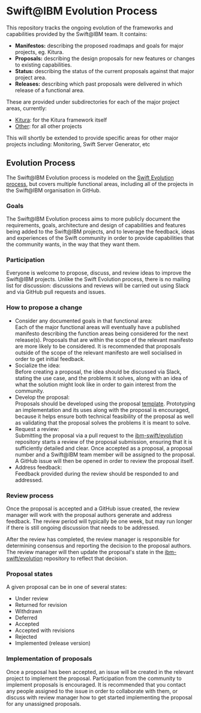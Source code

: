 # Swift@IBM Evolution Process

This repository tracks the ongoing evolution of the frameworks and capabilities provided by the Swift@IBM team. It contains:
* **Manifestos:** describing the proposed roadmaps and goals for major projects, eg. Kitura.
* **Proposals:** describing the design proposals for new features or changes to existing capabilities.
* **Status:** describing the status of the current proposals against that major project area.
* **Releases:** describing which past proposals were delivered in which release of a functional area.

These are provided under subdirectories for each of the major project areas, currently:
* [Kitura](https://github.com/IBM-Swift/evolution/tree/master/Kitura): for the Kitura framework itself
* [Other](https://github.com/IBM-Swift/evolution/tree/master/Other): for all other projects  

This will shortly be extended to provide specific areas for other major projects including: Monitoring, Swift Server Generator, etc

## Evolution Process
The Swift@IBM Evolution process is modeled on the [Swift Evolution process](https://github.com/apple/swift-evolution/blob/master/process.md), but covers multiple functional areas, including all of the projects in the Swift@IBM organisation in GitHub.

### Goals
The Swift@IBM Evolution process aims to more publicly document the requirements, goals, architecture and design of capabilities and features being added to the Swift@IBM projects, and to leverage the feedback, ideas and experiences of the Swift community in order to provide capabilities that the community wants, in the way that they want them.

### Participation
Everyone is welcome to propose, discuss, and review ideas to improve the Swift@IBM projects. Unlike the Swift Evolution process, there is no mailing list for discussion: discussions and reviews will be carried out using Slack and via GitHub pull requests and issues.

### How to propose a change
* Consider any documented goals in that functional area:  
Each of the major functional areas will eventually have a published manifesto describing the function areas being considered for the next release(s). Proposals that are within the scope of the relevant manifesto are more likely to be considered. It is recommended that proposals outside of the scope of the relevant manifesto are well socialised in order to get initial feedback.
* Socialize the idea:  
Before creating a proposal, the idea should be discussed via Slack, stating the use case, and the problems it solves, along with an idea of what the solution might look like in order to gain interest from the community.
* Develop the proposal:  
Proposals should be developed using the proposal [template](https://github.com/IBM-Swift/evolution/blob/master/template.md). Prototyping an implementation and its uses along with the proposal is encouraged, because it helps ensure both technical feasibility of the proposal as well as validating that the proposal solves the problems it is meant to solve.
* Request a review:  
Submitting the proposal via a pull request to the [ibm-swift/evolution](https://github.com/IBM-Swift/evolution) repository starts a review of the proposal submission, ensuring that it is sufficiently detailed and clear. Once accepted as a proposal, a proposal number and a Swift@IBM team member will be assigned to the proposal. A GitHub issue will then be opened in order to review the proposal itself.
* Address feedback:  
Feedback provided during the review should be responded to and addressed.

### Review process
Once the proposal is accepted and a GitHub issue created, the review manager will work with the proposal authors generate and address feedback. The review period will typically be one week, but may run longer if there is still ongoing discussion that needs to be addressed.

After the review has completed, the review manager is responsible for determining consensus and reporting the decision to the proposal authors. The review manager will then update the proposal's state in the [ibm-swift/evolution](https://github.com/IBM-Swift/evolution) repository to reflect that decision.

### Proposal states
A given proposal can be in one of several states:
* Under review  
* Returned for revision  
* Withdrawn  
* Deferred  
* Accepted  
* Accepted with revisions  
* Rejected  
* Implemented (release version)  

### Implementation of proposals
Once a proposal has been accepted, an issue will be created in the relevant project to implement the proposal. Participation from the community to implement proposals is encouraged. It is recommended that you contact any people assigned to the issue in order to collaborate with them, or discuss with review manager how to get started implementing the proposal for any unassigned proposals.
